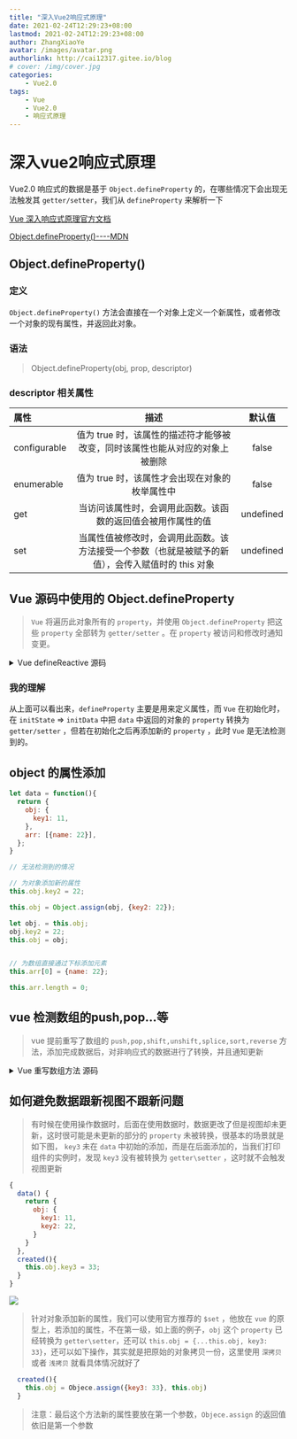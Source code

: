 ```yaml
---
title: "深入Vue2响应式原理"
date: 2021-02-24T12:29:23+08:00
lastmod: 2021-02-24T12:29:23+08:00
author: ZhangXiaoYe
avatar: /images/avatar.png
authorlink: http://cai12317.gitee.io/blog
# cover: /img/cover.jpg
categories:
    - Vue2.0
tags:
    - Vue
    - Vue2.0
    - 响应式原理
---
```


# 深入vue2响应式原理

Vue2.0 响应式的数据是基于 `Object.defineProperty` 的，在哪些情况下会出现无法触发其 `getter/setter`，我们从 `defineProperty` 来解析一下

<!--more-->

[Vue 深入响应式原理官方文档](https://cn.vuejs.org/v2/guide/reactivity.html)

[Object.defineProperty()----MDN](https://developer.mozilla.org/zh-CN/docs/Web/JavaScript/Reference/Global_Objects/Object/defineProperty)

## Object.defineProperty()

### 定义

`Object.defineProperty()` 方法会直接在一个对象上定义一个新属性，或者修改一个对象的现有属性，并返回此对象。

### 语法

> Object.defineProperty(obj, prop, descriptor)

### descriptor 相关属性


| 属性       | 描述 |         默认值 |
| :--------- | :--: | :--: |
| configurable     |  值为 true 时，该属性的描述符才能够被改变，同时该属性也能从对应的对象上被删除  |     false |
| enumerable   |  值为 true 时，该属性才会出现在对象的枚举属性中  |   false |
| get |  当访问该属性时，会调用此函数。该函数的返回值会被用作属性的值  | undefined |
| set |  当属性值被修改时，会调用此函数。该方法接受一个参数（也就是被赋予的新值），会传入赋值时的 this 对象  | undefined |


## Vue 源码中使用的 Object.defineProperty

> `Vue` 将遍历此对象所有的 `property`，并使用 `Object.defineProperty` 把这些 `property` 全部转为 `getter/setter` 。在 `property` 被访问和修改时通知变更。

<details>
<summary>Vue defineReactive 源码</summary>

``` javascript
  function defineReactive$$1 (obj,key,val,customSetter,shallow) {
    var dep = new Dep();
    
    var property = Object.getOwnPropertyDescriptor(obj, key);
    if (property && property.configurable === false) {
      return
    }

    // cater for pre-defined getter/setters
    var getter = property && property.get;
    var setter = property && property.set;
    if ((!getter || setter) && arguments.length === 2) {
      val = obj[key];
    }

    var childOb = !shallow && observe(val);
    Object.defineProperty(obj, key, {
      enumerable: true,
      configurable: true,
      get: function reactiveGetter () {
        var value = getter ? getter.call(obj) : val;
        if (Dep.target) {
          dep.depend();
          if (childOb) {
            childOb.dep.depend();
            if (Array.isArray(value)) {
              dependArray(value);
            }
          }
        }
        return value
      },
      set: function reactiveSetter (newVal) {
        var value = getter ? getter.call(obj) : val;
        /* eslint-disable no-self-compare */
        if (newVal === value || (newVal !== newVal && value !== value)) {
          return
        }
        /* eslint-enable no-self-compare */
        if (customSetter) {
          customSetter();
        }
        // #7981: for accessor properties without setter
        if (getter && !setter) { return }
        if (setter) {
          setter.call(obj, newVal);
        } else {
          val = newVal;
        }
        childOb = !shallow && observe(newVal);
        dep.notify();
      }
    });
  }

```
</details>


### 我的理解

从上面可以看出来，`defineProperty` 主要是用来定义属性，而 `Vue` 在初始化时，在 `initState` => `initData` 中把 `data` 中返回的对象的 `property`  转换为 `getter/setter` ，但若在初始化之后再添加新的 `property` ，此时 `Vue` 是无法检测到的。

## object 的属性添加

``` javascript
let data = function(){
  return {
    obj: {
      key1: 11,
    },
    arr: [{name: 22}],
  };
}

// 无法检测到的情况

// 为对象添加新的属性
this.obj.key2 = 22;

this.obj = Object.assign(obj, {key2: 22});

let obj. = this.obj;
obj.key2 = 22;
this.obj = obj;


// 为数组直接通过下标添加元素
this.arr[0] = {name: 22};

this.arr.length = 0;
```

## vue 检测数组的push,pop...等

> vue 提前重写了数组的 `push,pop,shift,unshift,splice,sort,reverse` 方法，添加完成数据后，对非响应式的数据进行了转换，并且通知更新

<details>
<summary>Vue 重写数组方法 源码</summary>


``` javascript
  var methodsToPatch = [
    'push',
    'pop',
    'shift',
    'unshift',
    'splice',
    'sort',
    'reverse'
  ];

  /**
   * Intercept mutating methods and emit events
   */
  methodsToPatch.forEach(function (method) {
    // cache original method
    var original = arrayProto[method];
    def(arrayMethods, method, function mutator () {
      var args = [], len = arguments.length;
      while ( len-- ) args[ len ] = arguments[ len ];

      var result = original.apply(this, args);
      var ob = this.__ob__;
      var inserted;
      switch (method) {
        case 'push':
        case 'unshift':
          inserted = args;
          break
        case 'splice':
          inserted = args.slice(2);
          break
      }
      if (inserted) { ob.observeArray(inserted); }
      // notify change
      ob.dep.notify();
      return result
    });
  });
```

</details>

## 如何避免数据跟新视图不跟新问题

> 有时候在使用操作数据时，后面在使用数据时，数据更改了但是视图却未更新，这时很可能是未更新的部分的 `property` 未被转换，很基本的场景就是如下图， `key3` 未在 `data` 中初始的添加，而是在后面添加的，当我们打印组件的实例时，发现 `key3` 没有被转换为 `getter\setter` ，这时就不会触发视图更新


```JavaScript
{
  data() {
    return {
      obj: {
        key1: 11,
        key2: 22,
      }
    }
  },
  created(){
    this.obj.key3 = 33;
  }
}
```

![](https://imgkr2.cn-bj.ufileos.com/14231322-40f8-49af-82d5-7c9bee654a6c.png?UCloudPublicKey=TOKEN_8d8b72be-579a-4e83-bfd0-5f6ce1546f13&Signature=FkUyJyyomD4TThsqtW%252Bux8TxjEY%253D&Expires=1614177645)


> 针对对象添加新的属性，我们可以使用官方推荐的 `$set` ，他放在 `vue` 的原型上，若添加的属性，不在第一级，如上面的例子，`obj` 这个 `property` 已经转换为 `getter\setter`，还可以 `this.obj = {...this.obj, key3: 33}`，还可以如下操作，其实就是把原始的对象拷贝一份，这里使用 `深拷贝` 或者 `浅拷贝` 就看具体情况就好了

```JavaScript
  created(){
    this.obj = Objece.assign({key3: 33}, this.obj)
  }
```

> 注意：最后这个方法新的属性要放在第一个参数，`Objece.assign` 的返回值依旧是第一个参数

